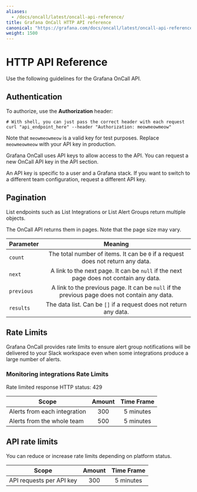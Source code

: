 ```yaml
---
aliases:
  - /docs/oncall/latest/oncall-api-reference/
title: Grafana OnCall HTTP API reference
canonical: "https://grafana.com/docs/oncall/latest/oncall-api-reference/"
weight: 1500
---
```


# HTTP API Reference

Use the following guidelines for the Grafana OnCall API.

<!--Welcome to the Grafana OnCall API reference!

| Simplified API Structure |
| ----------- |
| ![Grafana OnCall API Scheme](images/scheme.jpg) | -->

## Authentication

To authorize, use the **Authorization** header:

```shell
# With shell, you can just pass the correct header with each request
curl "api_endpoint_here" --header "Authorization: meowmeowmeow"
```

Note that `meowmeowmeow` is a valid key for test purposes.
Replace `meowmeowmeow` with your API key in production.

Grafana OnCall uses API keys to allow access to the API. You can request a new OnCall API key in the API section.

An API key is specific to a user and a Grafana stack. If you want to switch to a different team configuration, request a different API key.

## Pagination

List endpoints such as List Integrations or List Alert Groups return multiple objects.

The OnCall API returns them in pages. Note that the page size may vary.

| Parameter  |                                            Meaning                                            |
| ---------- | :-------------------------------------------------------------------------------------------: |
| `count`    |        The total number of items. It can be `0` if a request does not return any data.        |
| `next`     |     A link to the next page. It can be `null` if the next page does not contain any data.     |
| `previous` | A link to the previous page. It can be `null` if the previous page does not contain any data. |
| `results`  |               The data list. Can be `[]` if a request does not return any data.               |

## Rate Limits

Grafana OnCall provides rate limits to ensure alert group notifications will be delivered to your Slack workspace even when some integrations produce a large number of alerts.

### Monitoring integrations Rate Limits

Rate limited response HTTP status: 429

| Scope                        | Amount | Time Frame |
| ---------------------------- | :----: | :--------: |
| Alerts from each integration |  300   | 5 minutes  |
| Alerts from the whole team   |  500   | 5 minutes  |

## API rate limits

You can reduce or increase rate limits depending on platform status.

| Scope                    | Amount | Time Frame |
| ------------------------ | :----: | :--------: |
| API requests per API key |  300   | 5 minutes  |
